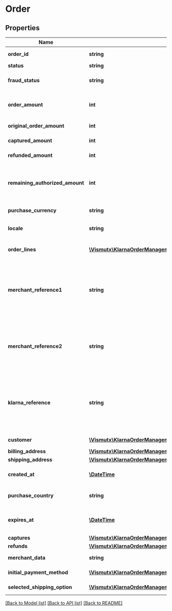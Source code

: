 # Order

## Properties
Name | Type | Description | Notes
------------ | ------------- | ------------- | -------------
**order_id** | **string** | The unique order ID. Cannot be longer than 255 characters. | [optional] 
**status** | **string** | The order status. | [optional] 
**fraud_status** | **string** | Fraud status for the order. Either ACCEPTED, PENDING or REJECTED. | [optional] 
**order_amount** | **int** | The order amount in minor units. That is the smallest currency unit available such as cent or penny. | [optional] 
**original_order_amount** | **int** | The original order amount. In minor units. | [optional] 
**captured_amount** | **int** | The total amount of all captures. In minor units. | [optional] 
**refunded_amount** | **int** | The total amount of refunded for this order. In minor units. | [optional] 
**remaining_authorized_amount** | **int** | The remaining authorized amount for this order. To increase the &#x60;remaining_authorized_amount&#x60; the &#x60;order_amount&#x60; needs to be increased. | [optional] 
**purchase_currency** | **string** | The currency for this order. Specified in ISO 4217 format. | [optional] 
**locale** | **string** | The customers locale. Specified according to RFC 1766. | [optional] 
**order_lines** | [**\Vismutx\KlarnaOrderManagementApiPhp\Model\OrderLine[]**](OrderLine.md) | An array of order_line objects. Each line represents one item in the cart. | [optional] 
**merchant_reference1** | **string** | The order number that the merchant should assign to the order. This is how a customer would reference the purchase they made. If supplied, it is labeled as the Order Number within post purchase communications as well as the Klarna App. | [optional] 
**merchant_reference2** | **string** | Can be used to store your internal reference to the order. This is generally an internal reference number that merchants use as alternate identifier that matches their internal ERP or Order Management system. | [optional] 
**klarna_reference** | **string** | A Klarna generated reference that is shorter than the Klarna Order Id and is used as a customer friendly reference. It is most often used as a reference when Klarna is communicating with the customer with regard to payment statuses. | [optional] 
**customer** | [**\Vismutx\KlarnaOrderManagementApiPhp\Model\Customer**](Customer.md) | Information about the customer placing the order. | [optional] 
**billing_address** | [**\Vismutx\KlarnaOrderManagementApiPhp\Model\Address**](Address.md) | Customer billing address. | [optional] 
**shipping_address** | [**\Vismutx\KlarnaOrderManagementApiPhp\Model\Address**](Address.md) | Customer shipping address. | [optional] 
**created_at** | [**\DateTime**](\DateTime.md) | The time for the purchase. Formatted according to ISO 8601. | [optional] 
**purchase_country** | **string** | The purchase country. Formatted according to ISO 3166-1 alpha-2. | [optional] 
**expires_at** | [**\DateTime**](\DateTime.md) | Order expiration time. The order can only be captured until this time. Formatted according to ISO 8601. | [optional] 
**captures** | [**\Vismutx\KlarnaOrderManagementApiPhp\Model\Capture[]**](Capture.md) | List of captures for this order. | [optional] 
**refunds** | [**\Vismutx\KlarnaOrderManagementApiPhp\Model\Refund[]**](Refund.md) | List of refunds for this order. | [optional] 
**merchant_data** | **string** | Text field for storing data about the order. Set at order creation. | [optional] 
**initial_payment_method** | [**\Vismutx\KlarnaOrderManagementApiPhp\Model\InitialPaymentMethodDto**](InitialPaymentMethodDto.md) | Initial payment method for this order | [optional] 
**selected_shipping_option** | [**\Vismutx\KlarnaOrderManagementApiPhp\Model\SelectedShippingOptionDto**](SelectedShippingOptionDto.md) | The shipping option selected by the user. | [optional] 

[[Back to Model list]](../README.md#documentation-for-models) [[Back to API list]](../README.md#documentation-for-api-endpoints) [[Back to README]](../README.md)


